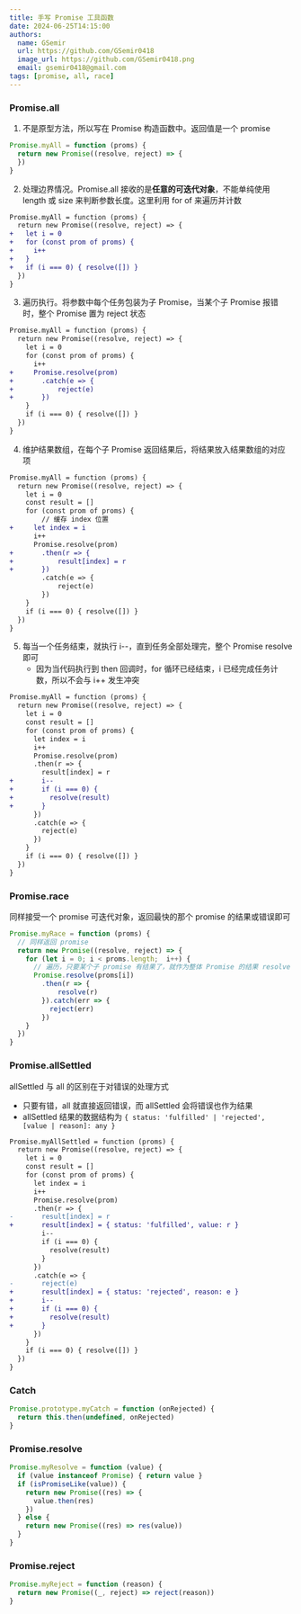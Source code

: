 ```yaml
---
title: 手写 Promise 工具函数
date: 2024-06-25T14:15:00
authors:
  name: GSemir
  url: https://github.com/GSemir0418
  image_url: https://github.com/GSemir0418.png
  email: gsemir0418@gmail.com
tags: [promise, all, race]
---
```


### Promise.all

1. 不是原型方法，所以写在 Promise 构造函数中。返回值是一个 promise

```js
Promise.myAll = function (proms) {
  return new Promise((resolve, reject) => {
  })
}
```

2. 处理边界情况。Promise.all 接收的是**任意的可迭代对象**，不能单纯使用 length 或 size 来判断参数长度。这里利用 for of 来遍历并计数

```diff
Promise.myAll = function (proms) {
  return new Promise((resolve, reject) => {
+   let i = 0
+   for (const prom of proms) {
+     i++
+   }
+   if (i === 0) { resolve([]) }
  })
}
```

3. 遍历执行。将参数中每个任务包装为子 Promise，当某个子 Promise 报错时，整个 Promise 置为 reject 状态

```diff
Promise.myAll = function (proms) {
  return new Promise((resolve, reject) => {
    let i = 0
    for (const prom of proms) {
      i++
+     Promise.resolve(prom)
+     	.catch(e => {
+       	reject(e)
+     	})
    }
    if (i === 0) { resolve([]) }
  })
}
```

4. 维护结果数组，在每个子 Promise 返回结果后，将结果放入结果数组的对应项

```diff
Promise.myAll = function (proms) {
  return new Promise((resolve, reject) => {
    let i = 0
    const result = []
    for (const prom of proms) {
    	// 缓存 index 位置
+     let index = i
      i++
      Promise.resolve(prom)
+     	.then(r => {
+       	result[index] = r
+     	})
      	.catch(e => {
        	reject(e)
      	})
    }
    if (i === 0) { resolve([]) }
  })
}
```

5. 每当一个任务结束，就执行 i--，直到任务全部处理完，整个 Promise resolve 即可
   - 因为当代码执行到 then 回调时，for 循环已经结束，i 已经完成任务计数，所以不会与 i++ 发生冲突

```diff
Promise.myAll = function (proms) {
  return new Promise((resolve, reject) => {
    let i = 0
    const result = []
    for (const prom of proms) {
      let index = i
      i++
      Promise.resolve(prom)
      .then(r => {
        result[index] = r
+       i--
+       if (i === 0) {
+         resolve(result)
+       }
      })
      .catch(e => {
        reject(e)
      })
    }
    if (i === 0) { resolve([]) }
  })
}
```

### Promise.race

同样接受一个 promise 可迭代对象，返回最快的那个 promise 的结果或错误即可

```js
Promise.myRace = function (proms) {
  // 同样返回 promise
  return new Promise((resolve, reject) => {
    for (let i = 0; i < proms.length;  i++) {
      // 遍历，只要某个子 promise 有结果了，就作为整体 Promise 的结果 resolve 或 reject
      Promise.resolve(proms[i])
        .then(r => {
            resolve(r)
        }).catch(err => {
          reject(err)
        })
    }
  })
}
```

### Promise.allSettled

allSettled 与 all 的区别在于对错误的处理方式

- 只要有错，all 就直接返回错误，而 allSettled 会将错误也作为结果
- allSettled 结果的数据结构为 `{ status: 'fulfilled' | 'rejected', [value | reason]: any }`

```diff
Promise.myAllSettled = function (proms) {
  return new Promise((resolve, reject) => {
    let i = 0
    const result = []
    for (const prom of proms) {
      let index = i
      i++
      Promise.resolve(prom)
      .then(r => {
-     	result[index] = r
+       result[index] = { status: 'fulfilled', value: r }
        i--
        if (i === 0) {
          resolve(result)
        }
      })
      .catch(e => {
-     	reject(e)
+       result[index] = { status: 'rejected', reason: e }
+       i--
+       if (i === 0) {
+         resolve(result)
+       }
      })
    }
    if (i === 0) { resolve([]) }
  })
}
```

### Catch

```js
Promise.prototype.myCatch = function (onRejected) {
  return this.then(undefined, onRejected)
}
```

### Promise.resolve

```js
Promise.myResolve = function (value) { 
  if (value instanceof Promise) { return value }
  if (isPromiseLike(value)) {
    return new Promise((res) => {
      value.then(res)
    })
  } else {
    return new Promise((res) => res(value))
  }
}
```

### Promise.reject

```js
Promise.myReject = function (reason) {
  return new Promise((_, reject) => reject(reason))
}
```

